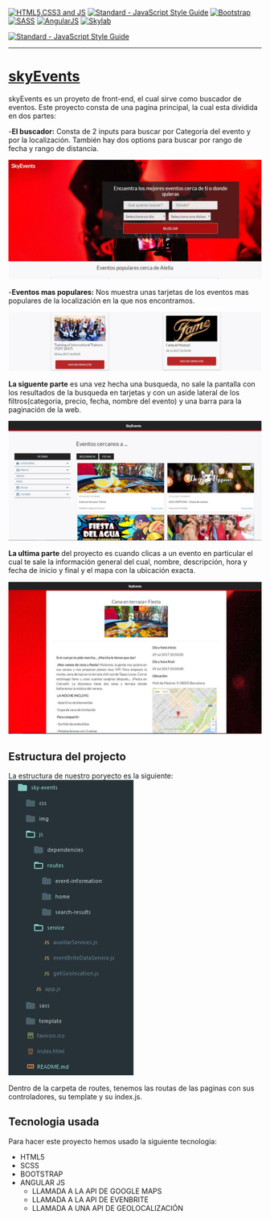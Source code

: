 [![HTML5,CSS3 and JS](https://github.com/FransLopez/logo-images/blob/master/logos/html5-css3-js.png)](http://www.w3.org/) [![Standard - JavaScript Style Guide](https://cdn.rawgit.com/feross/standard/master/badge.svg)](https://github.com/feross/standard)  [![Bootstrap](https://github.com/FransLopez/logo-images/blob/master/logos/bootstrap.png)](http://getbootstrap.com/)  [![SASS](https://github.com/FransLopez/logo-images/blob/master/logos/sass.png)](http://sass-lang.com/)  [![AngularJS](https://github.com/FransLopez/logo-images/blob/master/logos/angularjs.png)](https://angularjs.org/) [![Skylab](https://github.com/FransLopez/logo-images/blob/master/logos/skylab-56.png)](http://www.skylabcoders.com/)  

[![Standard - JavaScript Style Guide](https://img.shields.io/badge/code%20style-standard-brightgreen.svg)](http://standardjs.com/)

---

[skyEvents](https://devtoni.github.io/sky-events-project/)
==================

skyEvents es un proyeto de front-end, el cual sirve como buscador de eventos. Este proyecto consta de una pagina principal, la cual esta dividida en dos partes:

-**El buscador:** Consta de 2 inputs para buscar por Categoria del evento y por la localización. También hay dos options para buscar por rango de fecha y rango de distancia.

![img](img/portada.JPG)


-**Eventos mas populares:** Nos muestra unas tarjetas de los eventos mas populares de la localización en la que nos encontramos.

![img](img/portada2.JPG)


**La siguente parte** es una vez hecha una busqueda, no sale la pantalla con los resultados de la busqueda en tarjetas y con un aside lateral de los filtros(categoria, precio, fecha, nombre del evento) y una barra para la paginación de la web.

![img](img/events.JPG)


**La ultima parte** del proyecto es cuando clicas a un evento en particular el cual te sale la información general del cual, nombre, descripción, hora y fecha de inicio y final y el mapa con la ubicación exacta.


![img](img/eventConcret.JPG)




Estructura del projecto
---------------------------

La estructura de nuestro poryecto es la siguiente:
![img](img/estructura.JPG)

Dentro de la carpeta de routes, tenemos las routas de las paginas con sus controladores, su template y su index.js.



Tecnologia usada
-------------------

Para hacer este proyecto hemos usado la siguiente tecnologia:
- HTML5
- SCSS
- BOOTSTRAP
- ANGULAR JS
    + LLAMADA A LA API DE GOOGLE MAPS
    + LLAMADA A LA API DE EVENBRITE
    + LLAMADA A UNA API DE GEOLOCALIZACIÓN


